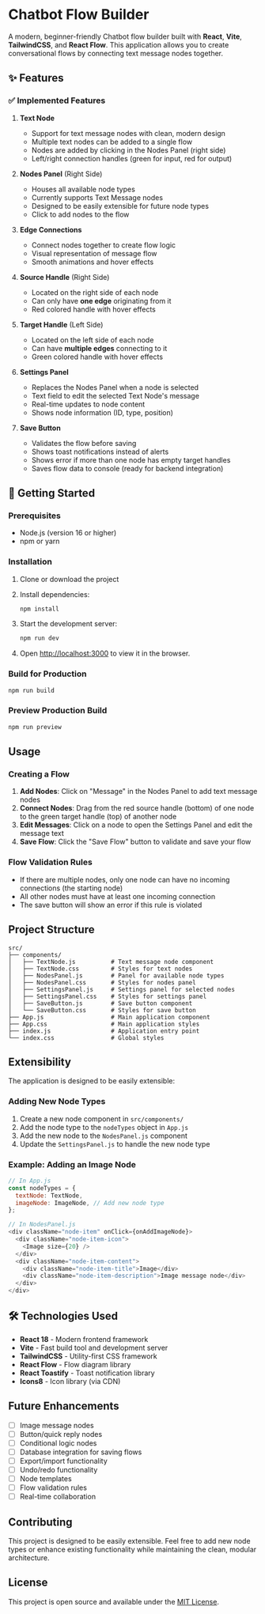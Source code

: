 # Chatbot Flow Builder

A modern, beginner-friendly Chatbot flow builder built with **React**, **Vite**, **TailwindCSS**, and **React Flow**. This application allows you to create conversational flows by connecting text message nodes together.

## ✨ Features

### ✅ Implemented Features

1. **Text Node**
   - Support for text message nodes with clean, modern design
   - Multiple text nodes can be added to a single flow
   - Nodes are added by clicking in the Nodes Panel (right side)
   - Left/right connection handles (green for input, red for output)

2. **Nodes Panel** (Right Side)
   - Houses all available node types
   - Currently supports Text Message nodes
   - Designed to be easily extensible for future node types
   - Click to add nodes to the flow

3. **Edge Connections**
   - Connect nodes together to create flow logic
   - Visual representation of message flow
   - Smooth animations and hover effects

4. **Source Handle** (Right Side)
   - Located on the right side of each node
   - Can only have **one edge** originating from it
   - Red colored handle with hover effects

5. **Target Handle** (Left Side)
   - Located on the left side of each node
   - Can have **multiple edges** connecting to it
   - Green colored handle with hover effects

6. **Settings Panel**
   - Replaces the Nodes Panel when a node is selected
   - Text field to edit the selected Text Node's message
   - Real-time updates to node content
   - Shows node information (ID, type, position)

7. **Save Button**
   - Validates the flow before saving
   - Shows toast notifications instead of alerts
   - Shows error if more than one node has empty target handles
   - Saves flow data to console (ready for backend integration)

## 🚀 Getting Started

### Prerequisites

- Node.js (version 16 or higher)
- npm or yarn

### Installation

1. Clone or download the project
2. Install dependencies:
   ```bash
   npm install
   ```

3. Start the development server:
   ```bash
   npm run dev
   ```

4. Open [http://localhost:3000](http://localhost:3000) to view it in the browser.

### Build for Production

```bash
npm run build
```

### Preview Production Build

```bash
npm run preview
```

## Usage

### Creating a Flow

1. **Add Nodes**: Click on "Message" in the Nodes Panel to add text message nodes
2. **Connect Nodes**: Drag from the red source handle (bottom) of one node to the green target handle (top) of another node
3. **Edit Messages**: Click on a node to open the Settings Panel and edit the message text
4. **Save Flow**: Click the "Save Flow" button to validate and save your flow

### Flow Validation Rules

- If there are multiple nodes, only one node can have no incoming connections (the starting node)
- All other nodes must have at least one incoming connection
- The save button will show an error if this rule is violated

## Project Structure

```
src/
├── components/
│   ├── TextNode.js          # Text message node component
│   ├── TextNode.css         # Styles for text nodes
│   ├── NodesPanel.js        # Panel for available node types
│   ├── NodesPanel.css       # Styles for nodes panel
│   ├── SettingsPanel.js     # Settings panel for selected nodes
│   ├── SettingsPanel.css    # Styles for settings panel
│   ├── SaveButton.js        # Save button component
│   └── SaveButton.css       # Styles for save button
├── App.js                   # Main application component
├── App.css                  # Main application styles
├── index.js                 # Application entry point
└── index.css                # Global styles
```

## Extensibility

The application is designed to be easily extensible:

### Adding New Node Types

1. Create a new node component in `src/components/`
2. Add the node type to the `nodeTypes` object in `App.js`
3. Add the new node to the `NodesPanel.js` component
4. Update the `SettingsPanel.js` to handle the new node type

### Example: Adding an Image Node

```javascript
// In App.js
const nodeTypes = {
  textNode: TextNode,
  imageNode: ImageNode, // Add new node type
};

// In NodesPanel.js
<div className="node-item" onClick={onAddImageNode}>
  <div className="node-item-icon">
    <Image size={20} />
  </div>
  <div className="node-item-content">
    <div className="node-item-title">Image</div>
    <div className="node-item-description">Image message node</div>
  </div>
</div>
```

## 🛠️ Technologies Used

- **React 18** - Modern frontend framework
- **Vite** - Fast build tool and development server
- **TailwindCSS** - Utility-first CSS framework
- **React Flow** - Flow diagram library
- **React Toastify** - Toast notification library
- **Icons8** - Icon library (via CDN)

## Future Enhancements

- [ ] Image message nodes
- [ ] Button/quick reply nodes
- [ ] Conditional logic nodes
- [ ] Database integration for saving flows
- [ ] Export/import functionality
- [ ] Undo/redo functionality
- [ ] Node templates
- [ ] Flow validation rules
- [ ] Real-time collaboration

## Contributing

This project is designed to be easily extensible. Feel free to add new node types or enhance existing functionality while maintaining the clean, modular architecture.

## License

This project is open source and available under the [MIT License](LICENSE).
